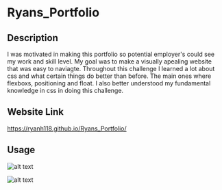 # Ryans_Portfolio

## Description

I was motivated in making this portfolio so potential employer's could see my work and skill level. My goal was to make a visually apealing website that was easy to naviagte. Throughout this challenge I learned a lot about css and what certain things do better than before. The main ones where flexboxs, positioning and float. I also better understood my fundamental knowledge in css in doing this challenge.

## Website Link

https://ryanh118.github.io/Ryans_Portfolio/

## Usage

![alt text](assets/images/)

![alt text](assets/images/)
